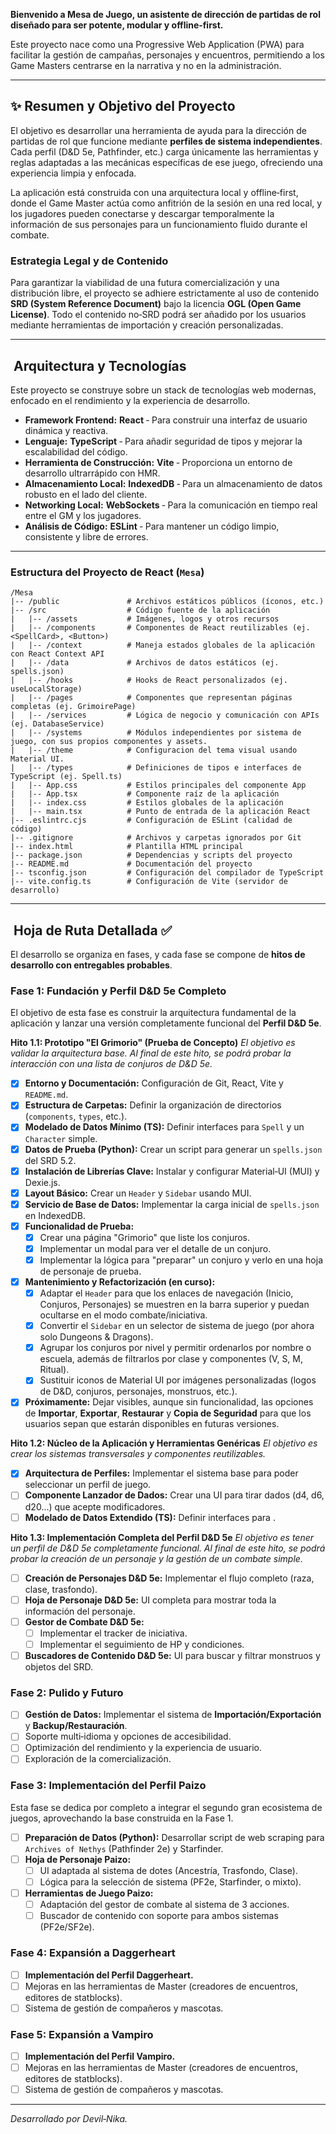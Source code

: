 **Bienvenido a Mesa de Juego, un asistente de dirección de partidas de rol diseñado para ser potente, modular y offline‑first.**

Este proyecto nace como una Progressive Web Application (PWA) para facilitar la gestión de campañas, personajes y encuentros, permitiendo a los Game Masters centrarse en la narrativa y no en la administración.

---

## ✨ Resumen y Objetivo del Proyecto

El objetivo es desarrollar una herramienta de ayuda para la dirección de partidas de rol que funcione mediante **perfiles de sistema independientes**. Cada perfil (D&D 5e, Pathfinder, etc.) carga únicamente las herramientas y reglas adaptadas a las mecánicas específicas de ese juego, ofreciendo una experiencia limpia y enfocada.

La aplicación está construida con una arquitectura local y offline‑first, donde el Game Master actúa como anfitrión de la sesión en una red local, y los jugadores pueden conectarse y descargar temporalmente la información de sus personajes para un funcionamiento fluido durante el combate.

### Estrategia Legal y de Contenido

Para garantizar la viabilidad de una futura comercialización y una distribución libre, el proyecto se adhiere estrictamente al uso de contenido **SRD (System Reference Document)** bajo la licencia **OGL (Open Game License)**. Todo el contenido no‑SRD podrá ser añadido por los usuarios mediante herramientas de importación y creación personalizadas.

---

## ️ Arquitectura y Tecnologías

Este proyecto se construye sobre un stack de tecnologías web modernas, enfocado en el rendimiento y la experiencia de desarrollo.

*   **Framework Frontend:** **React** ‑ Para construir una interfaz de usuario dinámica y reactiva.
*   **Lenguaje:** **TypeScript** ‑ Para añadir seguridad de tipos y mejorar la escalabilidad del código.
*   **Herramienta de Construcción:** **Vite** ‑ Proporciona un entorno de desarrollo ultrarrápido con HMR.
*   **Almacenamiento Local:** **IndexedDB** ‑ Para un almacenamiento de datos robusto en el lado del cliente.
*   **Networking Local:** **WebSockets** ‑ Para la comunicación en tiempo real entre el GM y los jugadores.
*   **Análisis de Código:** **ESLint** ‑ Para mantener un código limpio, consistente y libre de errores.

---
### Estructura del Proyecto de React (`Mesa`)

```
/Mesa
|-- /public               # Archivos estáticos públicos (íconos, etc.)
|-- /src                  # Código fuente de la aplicación
|   |-- /assets           # Imágenes, logos y otros recursos
|   |-- /components       # Componentes de React reutilizables (ej. <SpellCard>, <Button>)
|   |-- /context          # Maneja estados globales de la aplicación con React Context API 
|   |-- /data             # Archivos de datos estáticos (ej. spells.json)
|   |-- /hooks            # Hooks de React personalizados (ej. useLocalStorage)
|   |-- /pages            # Componentes que representan páginas completas (ej. GrimoirePage)
|   |-- /services         # Lógica de negocio y comunicación con APIs (ej. DatabaseService)
|   |-- /systems          # Módulos independientes por sistema de juego, con sus propios componentes y assets.
|   |-- /theme            # Configuracion del tema visual usando Material UI.
|   |-- /types            # Definiciones de tipos e interfaces de TypeScript (ej. Spell.ts)
|   |-- App.css           # Estilos principales del componente App
|   |-- App.tsx           # Componente raíz de la aplicación
|   |-- index.css         # Estilos globales de la aplicación
|   |-- main.tsx          # Punto de entrada de la aplicación React
|-- .eslintrc.cjs         # Configuración de ESLint (calidad de código)
|-- .gitignore            # Archivos y carpetas ignorados por Git
|-- index.html            # Plantilla HTML principal
|-- package.json          # Dependencias y scripts del proyecto
|-- README.md             # Documentación del proyecto
|-- tsconfig.json         # Configuración del compilador de TypeScript
|-- vite.config.ts        # Configuración de Vite (servidor de desarrollo)
```

---

## ️ Hoja de Ruta Detallada ✅

El desarrollo se organiza en fases, y cada fase se compone de **hitos de desarrollo con entregables probables**.

###  Fase 1: Fundación y Perfil D&D 5e Completo

El objetivo de esta fase es construir la arquitectura fundamental de la aplicación y lanzar una versión completamente funcional del **Perfil D&D 5e**.

**Hito 1.1: Prototipo "El Grimorio" (Prueba de Concepto)**
*El objetivo es validar la arquitectura base. Al final de este hito, se podrá probar la interacción con una lista de conjuros de D&D 5e.*
- [x] **Entorno y Documentación:** Configuración de Git, React, Vite y `README.md`.
- [x] **Estructura de Carpetas:** Definir la organización de directorios (`components`, `types`, etc.).
- [x] **Modelado de Datos Mínimo (TS):** Definir interfaces para `Spell` y un `Character` simple.
- [x] **Datos de Prueba (Python):** Crear un script para generar un `spells.json` del SRD 5.2.
- [x] **Instalación de Librerías Clave:** Instalar y configurar Material‑UI (MUI) y Dexie.js.
- [x] **Layout Básico:** Crear un `Header` y `Sidebar` usando MUI.
- [x] **Servicio de Base de Datos:** Implementar la carga inicial de `spells.json` en IndexedDB.
- [x] **Funcionalidad de Prueba:**
    - [x] Crear una página "Grimorio" que liste los conjuros.
    - [x] Implementar un modal para ver el detalle de un conjuro.
    - [x] Implementar la lógica para "preparar" un conjuro y verlo en una hoja de personaje de prueba.

- [x] **Mantenimiento y Refactorización (en curso):**
    - [x] Adaptar el `Header` para que los enlaces de navegación (Inicio, Conjuros, Personajes) se muestren en la barra superior y puedan ocultarse en el modo combate/iniciativa.
    - [x] Convertir el `Sidebar` en un selector de sistema de juego (por ahora solo Dungeons & Dragons).
    - [x] Agrupar los conjuros por nivel y permitir ordenarlos por nombre o escuela, además de filtrarlos por clase y componentes (V, S, M, Ritual).
    - [x] Sustituir iconos de Material UI por imágenes personalizadas (logos de D&D, conjuros, personajes, monstruos, etc.).

- [x] **Próximamente:** Dejar visibles, aunque sin funcionalidad, las opciones de **Importar**, **Exportar**, **Restaurar** y **Copia de Seguridad** para que los usuarios sepan que estarán disponibles en futuras versiones.

**Hito 1.2: Núcleo de la Aplicación y Herramientas Genéricas**
*El objetivo es crear los sistemas transversales y componentes reutilizables.*
- [x] **Arquitectura de Perfiles:** Implementar el sistema base para poder seleccionar un perfil de juego.
- [ ] **Componente Lanzador de Dados:** Crear una UI para tirar dados (d4, d6, d20...) que acepte modificadores.
- [ ] **Modelado de Datos Extendido (TS):** Definir interfaces para .

**Hito 1.3: Implementación Completa del Perfil D&D 5e**
*El objetivo es tener un perfil de D&D 5e completamente funcional. Al final de este hito, se podrá probar la creación de un personaje y la gestión de un combate simple.*
- [ ] **Creación de Personajes D&D 5e:** Implementar el flujo completo (raza, clase, trasfondo).
- [ ] **Hoja de Personaje D&D 5e:** UI completa para mostrar toda la información del personaje.
- [ ] **Gestor de Combate D&D 5e:**
    - [ ] Implementar el tracker de iniciativa.
    - [ ] Implementar el seguimiento de HP y condiciones.
- [ ] **Buscadores de Contenido D&D 5e:** UI para buscar y filtrar monstruos y objetos del SRD.

###  Fase 2: Pulido y Futuro

- [ ] **Gestión de Datos:** Implementar el sistema de **Importación/Exportación** y **Backup/Restauración**.
- [ ] Soporte multi‑idioma y opciones de accesibilidad.
- [ ] Optimización del rendimiento y la experiencia de usuario.
- [ ] Exploración de la comercialización.

###  Fase 3: Implementación del Perfil Paizo

Esta fase se dedica por completo a integrar el segundo gran ecosistema de juegos, aprovechando la base construida en la Fase 1.

- [ ] **Preparación de Datos (Python):** Desarrollar script de web scraping para `Archives of Nethys` (Pathfinder 2e) y Starfinder.
- [ ] **Hoja de Personaje Paizo:**
    - [ ] UI adaptada al sistema de dotes (Ancestría, Trasfondo, Clase).
    - [ ] Lógica para la selección de sistema (PF2e, Starfinder, o mixto).
- [ ] **Herramientas de Juego Paizo:**
    - [ ] Adaptación del gestor de combate al sistema de 3 acciones.
    - [ ] Buscador de contenido con soporte para ambos sistemas (PF2e/SF2e).

###  Fase 4: Expansión a Daggerheart

- [ ] **Implementación del Perfil Daggerheart.**
- [ ] Mejoras en las herramientas de Master (creadores de encuentros, editores de statblocks).
- [ ] Sistema de gestión de compañeros y mascotas.

###  Fase 5: Expansión a Vampiro

- [ ] **Implementación del Perfil Vampiro.**
- [ ] Mejoras en las herramientas de Master (creadores de encuentros, editores de statblocks).
- [ ] Sistema de gestión de compañeros y mascotas.

---

*Desarrollado por Devil‑Nika.*
